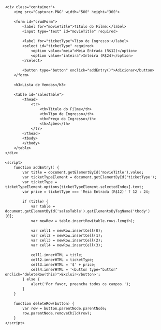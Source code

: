 <!DOCTYPE html>
<html lang="en">
<head>
    <meta charset="UTF-8">
    <meta name="viewport" content="width=device-width, initial-scale=1.0">
    <title>BANCA DE CINEMA - AMENIC </title>
</head>
<body>

    <div class="container">
        <img src="Capturar.PNG" width="500" height="300">

        <form id="crudForm">
            <label for="movieTitle">Título do Filme:</label>
            <input type="text" id="movieTitle" required>

            <label for="ticketType">Tipo de Ingresso:</label>
            <select id="ticketType" required>
                <option value="meia">Meia Entrada (R$12)</option>
                <option value="inteira">Inteira (R$24)</option>
            </select>

            <button type="button" onclick="addEntry()">Adicionar</button>
        </form>

        <h3>Lista de Vendas</h3>

        <table id="salesTable">
            <thead>
                <tr>
                    <th>Título do Filme</th>
                    <th>Tipo de Ingresso</th>
                    <th>Preço do Ingresso</th>
                    <th>Ações</th>
                </tr>
            </thead>
            <tbody>
            </tbody>
        </table>
    </div>

    <script>
        function addEntry() {
            var title = document.getElementById('movieTitle').value;
            var ticketTypeElement = document.getElementById('ticketType');
            var ticketType = ticketTypeElement.options[ticketTypeElement.selectedIndex].text;
            var price = ticketType === 'Meia Entrada (R$12)' ? 12 : 24;

            if (title) {
                var table = document.getElementById('salesTable').getElementsByTagName('tbody')[0];
                var newRow = table.insertRow(table.rows.length);

                var cell1 = newRow.insertCell(0);
                var cell2 = newRow.insertCell(1);
                var cell3 = newRow.insertCell(2);
                var cell4 = newRow.insertCell(3);

                cell1.innerHTML = title;
                cell2.innerHTML = ticketType;
                cell3.innerHTML = '$' + price;
                cell4.innerHTML = '<button type="button" onclick="deleteRow(this)">Excluir</button>';
            } else {
                alert('Por favor, preencha todos os campos.');
            }
        }

        function deleteRow(button) {
            var row = button.parentNode.parentNode;
            row.parentNode.removeChild(row);
        }
    </script>

</body>
</html>
